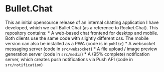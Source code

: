# Bullet.Chat
This an initial opensource release of an internal chatting application I have developed, which we call Bullet.Chat (as a reference to Rocket.Chat). This repository contains:
    * A web-based chat frontend for desktop and mobile. Both clients use the same code with slightly different css. The mobile version can also be installed as a PWA (code is in `public`)
    * A websocket messaging server (code in `src/websocket`)
    * A file upload / image preview generation server (code in `src/media`)
    * A (95% complete) notification server, which creates push notifications via Push API (code in `src/notification`)
